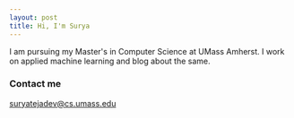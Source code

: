 ```yaml
---
layout: post
title: Hi, I'm Surya
---
```


I am pursuing my Master's in Computer Science at UMass Amherst. I work on applied machine learning and blog about the same.

### Contact me

[suryatejadev@cs.umass.edu](mailto:suryatejadev@cs.umass.edu)
